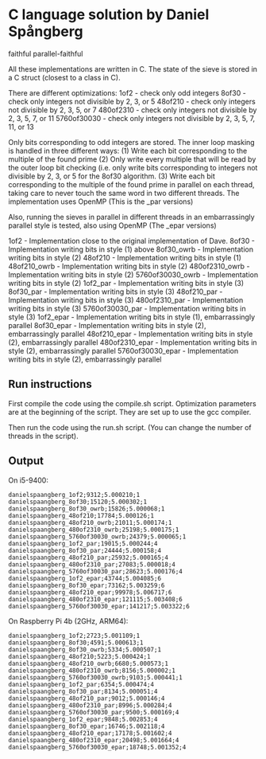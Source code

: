 # C language solution by Daniel Spångberg

faithful 
parallel-faithful

All these implementations are written in C.
The state of the sieve is stored in a C struct (closest to a class in C). 

There are different optimizations:
1of2 - check only odd integers
8of30 - check only integers not divisible by 2, 3, or 5
48of210 - check only integers not divisible by 2, 3, 5, or 7
480of2310 - check only integers not divisible by 2, 3, 5, 7, or 11
5760of30030 - check only integers not divisible by 2, 3, 5, 7, 11, or 13

Only bits corresponding to odd integers are stored.
The inner loop masking is handled in three different ways:
(1) Write each bit corresponding to the multiple of the found prime
(2) Only write every multiple that will be read by the outer loop bit checking (i.e. only write bits corresponding to integers not divisible by 2, 3, or 5 for the 8of30 algorithm.
(3) Write each bit corresponding to the multiple of the found prime in parallel on each thread, taking care to never touch the same word in two different threads. The implementation uses OpenMP (This is the _par versions)

Also, running the sieves in parallel in different threads in an embarrassingly parallel style is tested, also using OpenMP (The _epar versions)


1of2 - Implementation close to the original implementation of Dave.
8of30 - Implementation writing bits in style (1) above
8of30_owrb - Implementation writing bits in style (2)
48of210 - Implementation writing bits in style (1)
48of210_owrb - Implementation writing bits in style (2)
480of2310_owrb - Implementation writing bits in style (2)
5760of30030_owrb - Implementation writing bits in style (2)
1of2_par - Implementation writing bits in style (3)
8of30_par - Implementation writing bits in style (3)
48of210_par - Implementation writing bits in style (3)
480of2310_par - Implementation writing bits in style (3)
5760of30030_par - Implementation writing bits in style (3)
1of2_epar - Implementation writing bits in style (1), embarrassingly parallel
8of30_epar - Implementation writing bits in style (2), embarrassingly parallel
48of210_epar - Implementation writing bits in style (2), embarrassingly parallel
480of2310_epar - Implementation writing bits in style (2), embarrassingly parallel
5760of30030_epar - Implementation writing bits in style (2), embarrassingly parallel


## Run instructions
First compile the code using the compile.sh script. Optimization parameters are at the beginning of the script. They are set up to use the gcc compiler.

Then run the code using the run.sh script. (You can change the number of threads in the script).


## Output

On i5-9400:
```
danielspaangberg_1of2;9312;5.000210;1
danielspaangberg_8of30;15120;5.000302;1
danielspaangberg_8of30_owrb;15826;5.000068;1
danielspaangberg_48of210;17784;5.000126;1
danielspaangberg_48of210_owrb;21011;5.000174;1
danielspaangberg_480of2310_owrb;25198;5.000175;1
danielspaangberg_5760of30030_owrb;24379;5.000065;1
danielspaangberg_1of2_par;19015;5.000244;4
danielspaangberg_8of30_par;24444;5.000158;4
danielspaangberg_48of210_par;25932;5.000165;4
danielspaangberg_480of2310_par;27083;5.000018;4
danielspaangberg_5760of30030_par;28623;5.000176;4
danielspaangberg_1of2_epar;43744;5.004085;6
danielspaangberg_8of30_epar;73162;5.003259;6
danielspaangberg_48of210_epar;99978;5.006717;6
danielspaangberg_480of2310_epar;121115;5.003408;6
danielspaangberg_5760of30030_epar;141217;5.003322;6
```

On Raspberry Pi 4b (2GHz, ARM64):
```
danielspaangberg_1of2;2723;5.001109;1
danielspaangberg_8of30;4591;5.000613;1
danielspaangberg_8of30_owrb;5334;5.000507;1
danielspaangberg_48of210;5223;5.000424;1
danielspaangberg_48of210_owrb;6680;5.000573;1
danielspaangberg_480of2310_owrb;8156;5.000002;1
danielspaangberg_5760of30030_owrb;9103;5.000441;1
danielspaangberg_1of2_par;6354;5.000474;4
danielspaangberg_8of30_par;8134;5.000051;4
danielspaangberg_48of210_par;9012;5.000146;4
danielspaangberg_480of2310_par;8996;5.000284;4
danielspaangberg_5760of30030_par;9500;5.000169;4
danielspaangberg_1of2_epar;9848;5.002853;4
danielspaangberg_8of30_epar;16746;5.002118;4
danielspaangberg_48of210_epar;17178;5.001602;4
danielspaangberg_480of2310_epar;20498;5.001664;4
danielspaangberg_5760of30030_epar;18748;5.001352;4
```
